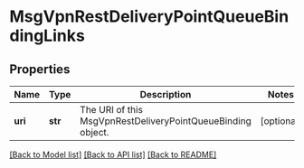 # MsgVpnRestDeliveryPointQueueBindingLinks

## Properties
Name | Type | Description | Notes
------------ | ------------- | ------------- | -------------
**uri** | **str** | The URI of this MsgVpnRestDeliveryPointQueueBinding object. | [optional] 

[[Back to Model list]](../README.md#documentation-for-models) [[Back to API list]](../README.md#documentation-for-api-endpoints) [[Back to README]](../README.md)


